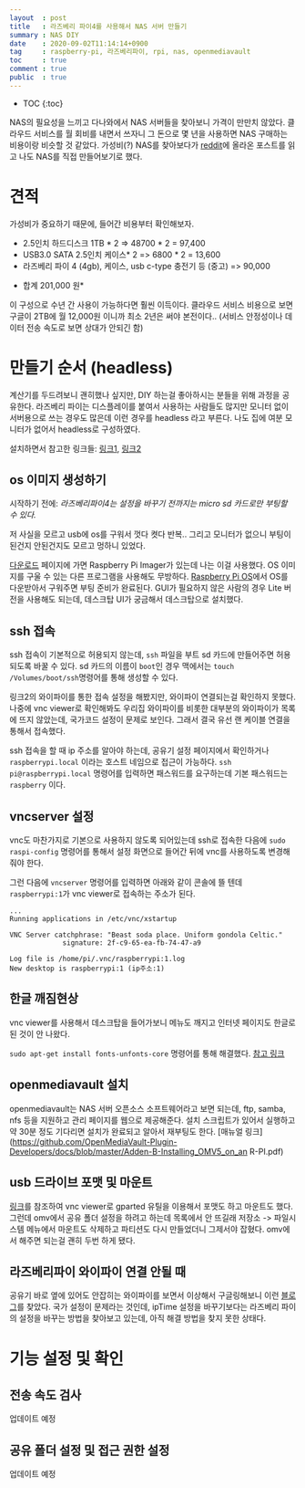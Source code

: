 ```yaml
---
layout  : post
title   : 라즈베리 파이4를 사용해서 NAS 서버 만들기
summary : NAS DIY
date    : 2020-09-02T11:14:14+0900
tag     : raspberry-pi, 라즈베리파이, rpi, nas, openmediavault
toc     : true
comment : true
public  : true
---
```

* TOC
{:toc}

NAS의 필요성을 느끼고 다나와에서 NAS 서버들을 찾아보니 가격이 만만치 않았다. 클라우드 서비스를 월 회비를 내면서 쓰자니 그 돈으로 몇 년을 사용하면 NAS 구매하는 비용이랑 비슷할 것 같았다. 가성비(?) NAS를 찾아보다가 [reddit](https://www.reddit.com/r/raspberry_pi/comments/eyj643/just_finished_my_raspberry_pi_powered_two_bay_nas/)에 올라온 포스트를 읽고 나도 NAS를 직접 만들어보기로 했다.

# 견적

가성비가 중요하기 때문에, 들어간 비용부터 확인해보자.

- 2.5인치 하드디스크 1TB * 2 => 48700 * 2 = 97,400
- USB3.0 SATA 2.5인치 케이스* 2 => 6800 * 2 = 13,600
- 라즈베리 파이 4 (4gb), 케이스, usb c-type 충전기 등 (중고) => 90,000

* 합계 201,000 원*

이 구성으로 수년 간 사용이 가능하다면 훨씬 이득이다. 클라우드 서비스 비용으로 보면 구글이 2TB에 월 12,000원 이니까 최소 2년은 써야 본전이다.. (서비스 안정성이나 데이터 전송 속도로 보면 상대가 안되긴 함)

# 만들기 순서 (headless)

계산기를 두드려보니 괜히했나 싶지만, DIY 하는걸 좋아하시는 분들을 위해 과정을 공유한다. 라즈베리 파이는 디스플레이를 붙여서 사용하는 사람들도 많지만 모니터 없이 서버용으로 쓰는 경우도 많은데 이런 경우를 headless 라고 부른다. 나도 집에 여분 모니터가 없어서 headless로 구성하였다.  

설치하면서 참고한 링크들: [링크1](https://www.instructables.com/id/How-to-Setup-Raspberry-Pi-Without-Monitor-and-Keyb/), [링크2](https://desertbot.io/blog/headless-raspberry-pi-4-ssh-wifi-setup)

## os 이미지 생성하기

시작하기 전에: *라즈베리파이4는 설정을 바꾸기 전까지는 micro sd 카드로만 부팅할 수 있다.*  

저 사실을 모르고 usb에 os를 구워서 껏다 켯다 반복.. 그리고 모니터가 없으니 부팅이 된건지 안된건지도 모르고 멍하니 있었다.  

[다운로드](https://www.raspberrypi.org/downloads/) 페이지에 가면 Raspberry Pi Imager가 있는데 나는 이걸 사용했다. OS 이미지를 구울 수 있는 다른 프로그램을 사용해도 무방하다. [Raspberry Pi OS](https://www.raspberrypi.org/downloads/raspberry-pi-os/)에서 OS를 다운받아서 구워주면 부팅 준비가 완료된다. GUI가 필요하지 않은 사람의 경우 Lite 버전을 사용해도 되는데, 데스크탑 UI가 궁금해서 데스크탑으로 설치했다.

## ssh 접속

ssh 접속이 기본적으로 허용되지 않는데, `ssh` 파일을 부트 sd 카드에 만들어주면 허용되도록 바꿀 수 있다. sd 카드의 이름이 `boot`인 경우 맥에서는 `touch /Volumes/boot/ssh`명령어를 통해 생성할 수 있다.

링크2의 와이파이를 통한 접속 설정을 해봤지만, 와이파이 연결되는걸 확인하지 못했다. 나중에 vnc viewer로 확인해봐도 우리집 와이파이를 비롯한 대부분의 와이파이가 목록에 뜨지 않았는데, 국가코드 설정이 문제로 보인다. 그래서 결국 유선 랜 케이블 연결을 통해서 접속했다.

ssh 접속을 할 때 ip 주소를 알아야 하는데, 공유기 설정 페이지에서 확인하거나 `raspberrypi.local` 이라는 호스트 네임으로 접근이 가능하다. `ssh pi@raspberrypi.local` 명령어를 입력하면 패스워드를 요구하는데 기본 패스워드는 `raspberry` 이다.

## vncserver 설정

vnc도 마찬가지로 기본으로 사용하지 않도록 되어있는데 ssh로 접속한 다음에 `sudo raspi-config` 명령어를 통해서 설정 화면으로 들어간 뒤에 vnc를 사용하도록 변경해줘야 한다.

그런 다음에 `vncserver` 명령어를 입력하면 아래와 같이 콘솔에 뜰 텐데 `raspberrypi:1`가 vnc viewer로 접속하는 주소가 된다.

```
...
Running applications in /etc/vnc/xstartup

VNC Server catchphrase: "Beast soda place. Uniform gondola Celtic."
             signature: 2f-c9-65-ea-fb-74-47-a9

Log file is /home/pi/.vnc/raspberrypi:1.log
New desktop is raspberrypi:1 (ip주소:1)
```

## 한글 깨짐현상

vnc viewer를 사용해서 데스크탑을 들어가보니 메뉴도 깨지고 인터넷 페이지도 한글로 된 것이 안 나왔다.

`sudo apt-get install fonts-unfonts-core` 명령어를 통해 해결했다. [참고 링크](https://ict-nroo.tistory.com/15)

## openmediavault 설치

openmediavault는 NAS 서버 오픈소스 소프트웨어라고 보면 되는데, ftp, samba, nfs 등을 지원하고 관리 페이지를 웹으로 제공해준다. 설치 스크립트가 있어서 실행하고 약 30분 정도 기다리면 설치가 완료되고 알아서 재부팅도 한다. [매뉴얼 링크](https://github.com/OpenMediaVault-Plugin-Developers/docs/blob/master/Adden-B-Installing_OMV5_on_an R-PI.pdf)

## usb 드라이브 포맷 및 마운트

[링크](https://raspberrytips.com/format-mount-usb-drive/)를 참조하여 vnc viewer로 gparted 유틸을 이용해서 포맷도 하고 마운트도 했다. 그런데 omv에서 공유 폴더 설정을 하려고 하는데 목록에서 안 뜨길래 저장소 -> 파일시스템 메뉴에서 마운트도 삭제하고 파티션도 다시 만들었더니 그제서야 잡혔다. omv에서 해주면 되는걸 괜히 두번 하게 됐다.

## 라즈베리파이 와이파이 연결 안될 때

공유기 바로 옆에 있어도 안잡히는 와이파이를 보면서 이상해서 구글링해보니 이런 [블로그](https://m.blog.naver.com/PostView.nhn?blogId=pk3152&logNo=221383902199&proxyReferer=https:%2F%2Fwww.google.com%2F)를 찾았다. 국가 설정이 문제라는 것인데, ipTime 설정을 바꾸기보다는 라즈베리 파이의 설정을 바꾸는 방법을 찾아보고 있는데, 아직 해결 방법을 찾지 못한 상태다.

# 기능 설정 및 확인

## 전송 속도 검사

업데이트 예정

## 공유 폴더 설정 및 접근 권한 설정

업데이트 예정


